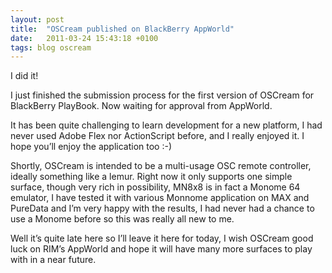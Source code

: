 ```yaml
---
layout: post
title:  "OSCream published on BlackBerry AppWorld"
date:   2011-03-24 15:43:18 +0100
tags: blog oscream
---
```

I did it!

I just finished the submission process for the first version of OSCream for BlackBerry PlayBook. Now waiting for approval from AppWorld.

It has been quite challenging to learn development for a new platform, I had never used Adobe Flex nor ActionScript before, and I really enjoyed it. I hope you’ll enjoy the application too :-)

Shortly, OSCream is intended to be a multi-usage OSC remote controller, ideally something like a lemur. Right now it only supports one simple surface, though very rich in possibility, MN8x8 is in fact a Monome 64 emulator, I have tested it with various Monnome application on MAX and PureData and I’m very happy with the results, I had never had a chance to use a Monome before so this was really all new to me.

Well it’s quite late here so I’ll leave it here for today, I wish OSCream good luck on RIM’s AppWorld and hope it will have many more surfaces to play with in a near future.